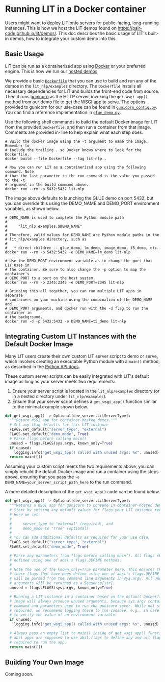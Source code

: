 # Running LIT in a Docker container

<!--* freshness: { owner: 'lit-dev' reviewed: '2023-07-10' } *-->

Users might want to deploy LIT onto servers for public-facing, long-running
instances. This is how we host the LIT demos found on
https://pair-code.github.io/lit/demos/. This doc describes the basic usage of
LIT's built-in demos, how to integrate your custom demo into this

## Basic Usage

LIT can be run as a containerized app using [Docker](https://www.docker.com/) or
your preferred engine. This is how we run our
[hosted demos](https://pair-code.github.io/lit/demos/).

We provide a basic
[`Dockerfile`](https://github.com/PAIR-code/lit/blob/main/lit_nlp/Dockerfile) that you can
use to build and run any of the demos in the `lit_nlp/examples` directory. The
`Dockerfile` installs all necessary dependencies for LIT and builds the
front-end code from source. Then it runs [gunicorn](https://gunicorn.org/) as
the HTTP server, invoking the `get_wsgi_app()` method from our demo file to get
the WSGI app to serve. The options provided to gunicorn for our use-case can be
found in
[`gunicorn_config.py`](https://github.com/PAIR-code/lit/blob/main/lit_nlp/examples/gunicorn_config.py).
You can find a reference implementation in
[`glue_demo.py`](https://github.com/PAIR-code/lit/blob/main/lit_nlp/examples/glue_demo.py).

Use the following shell commands to build the default Docker image for LIT from
the provided `Dockerfile`, and then run a container from that image. Comments
are provided in-line to help explain what each step does.

```shell
# Build the docker image using the -t argument to name the image. Remember to
# include the trailing . so Docker knows where to look for the Dockerfile.
docker build --file Dockerfile --tag lit-nlp .

# Now you can run LIT as a containerized app using the following command. Note
# that the last parameter to the run command is the value you passed to the -t
# argument in the build command above.
docker run --rm -p 5432:5432 lit-nlp
```

The image above defaults to launching the GLUE demo on port 5432, but you can
override this using the DEMO_NAME and DEMO_PORT environment variables, as shown
below.

```shell
# DEMO_NAME is used to complete the Python module path
#
#     "lit_nlp.examples.$DEMO_NAME"
#
# Therefore, valid values for DEMO_NAME are Python module paths in the
# lit_nlp/examples directory, such as
#
#   * direct children -- glue_demo, lm_demo, image_demo, t5_demo, etc.
docker run --rm -p 5432:5432 -e DEMO_NAME=lm_demo lit-nlp

# Use the DEMO_PORT environment variable as to change the port that LIT uses in
# the container. Be sure to also change the -p option to map the container's
# DEMO_PORT to a port on the host system.
docker run --rm -p 2345:2345 -e DEMO_PORT=2345 lit-nlp

# Bringing this all together, you can run multiple LIT apps in separate
# containers on your machine using the combination of the DEMO_NAME and
# DEMO_PORT arguments, and docker run with the -d flag to run the container in
# the background.
docker run -d -p 5432:5432 -e DEMO_NAME=t5_demo lit-nlp
```

## Integrating Custom LIT Instances with the Default Docker Image

Many LIT users create their own custom LIT server script to demo or serve, which
involves creating an executable Python module with a `main()` method, as
described in the [Python API docs](https://pair-code.github.io/lit/documentation/api.md#adding-models-and-data).

These custom server scripts can be easily integrated with LIT's default image as
long as your server meets two requirements:

1.  Ensure your server script is located in the `lit_nlp/examples` directory (or
    in a nested directory under `lit_nlp/examples`).
2.  Ensure that your server script defines a `get_wsgi_app()` function similar
    to the minimal example shown below.

```python
def get_wsgi_app() -> Optional[dev_server.LitServerType]:
  """Return WSGI app for container-hosted demos."""
  # Set any flag defaults for this LIT instance
  FLAGS.set_default("server_type", "external")
  FLAGS.set_default("demo_mode", True)
  # Parse flags before calling main()
  unused = flags.FLAGS(sys.argv, known_only=True)
  if unused:
    logging.info("get_wsgi_app() called with unused args: %s", unused)
  return main([])
```

Assuming your custom script meets the two requirements above, you can simply
rebuild the default Docker image and run a container using the steps above,
ensuring that you pass the `-e DEMO_NAME=your_server_script_path_here` to the
run command.

A more detailed description of the `get_wsgi_app()` code can be found below.

```python
def get_wsgi_app() -> Optional[dev_server.LitServerType]:
  """Returns a WSGI app for gunicorn to consume in container-hosted demos."""
  # Start by setting any default values for flags your LIT instance requires.
  # Here we set:
  #
  #     server_type to "external" (required), and
  #     demo_mode to "True" (optional)
  #
  # You can add additional defaults as required for your use case.
  FLAGS.set_default("server_type", "external")
  FLAGS.set_default("demo_mode", True)

  # Parse any parameters from flags before calling main(). All flags should
  # defined using one of absl's flags.DEFINE methods.
  #
  # Note the use of the known_only=True parameter here. This ensures that only
  # those flags that have been define using one of absl's flags.DEFINE methods
  # will be parsed from the command line arguments in sys.argv. All unused
  # arguments will be returned as a Sequence[str].
  unused = flags.FLAGS(sys.argv, known_only=True)

  # Running a LIT instance in a container based on the default Dockerfile and
  # image will always produce unused arguments, because sys.argv contains the
  # command and parameters used to run the gunicorn sever. While not stricly
  # required, we recommend logging these to the console, e.g., in case you need
  # to verify the value of an environment variable.
  if unused:
    logging.info("get_wsgi_app() called with unused args: %s", unused)

  # Always pass an empty list to main() inside of get_wsgi_app() functions, as
  # absl apps are supposed to use absl.flags to define any and all flags
  # required to run the app.
  return main([])
```

## Building Your Own Image

Coming soon.
